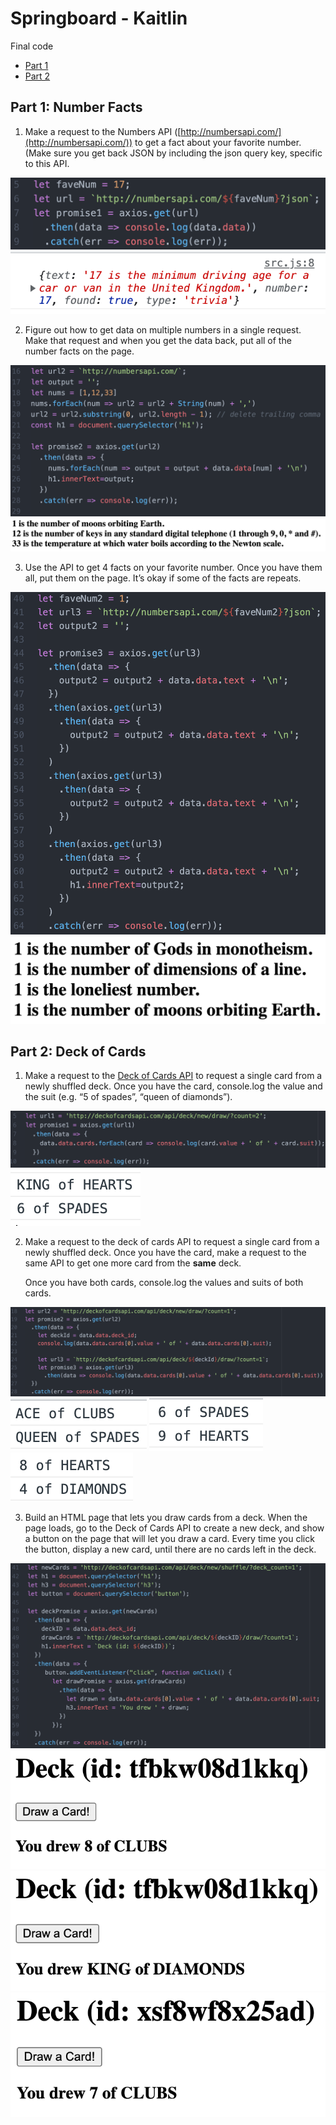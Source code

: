 # Springboard - Kaitlin

Final code 
- [Part 1](./nums.js)
- [Part 2](./cards.js)

## Part 1: Number Facts

1.  Make a request to the Numbers API ([http://numbersapi.com/](http://numbersapi.com/)) to get a fact about your favorite number. (Make sure you get back JSON by including the  json  query key, specific to this API.  

![Nums1](./nums_1.png)
![Nums1 Output](./nums_1_output.png)
    
2.  Figure out how to get data on multiple numbers in a single request. Make that request and when you get the data back, put all of the number facts on the page.

![Nums2](./nums_2.png)
![Nums2 Output](./nums_2_output.png)
    
3.  Use the API to get 4 facts on your favorite number. Once you have them all, put them on the page. It’s okay if some of the facts are repeats.

![Nums3](./nums_3.png)
![Nums3 Output](./nums_3_output.png)

## Part 2: Deck of Cards

1.  Make a request to the  [Deck of Cards API](http://deckofcardsapi.com/)  to request a single card from a newly shuffled deck. Once you have the card,  console.log  the value and the suit (e.g. “5 of spades”, “queen of diamonds”).
    
![Cards1](./cards_1.png)
![Cards1 Output](./cards_1_output.png)

2.  Make a request to the deck of cards API to request a single card from a newly shuffled deck. Once you have the card, make a request to the same API to get one more card from the  **same**  deck.
    
    Once you have both cards,  console.log  the values and suits of both cards.
    
![Cards2](./cards_2.png)
![Cards2 Output](./cards_2_output1.png)
![Cards2 Output](./cards_2_output2.png)
![Cards2 Output](./cards_2_output3.png)
    
3.  Build an HTML page that lets you draw cards from a deck. When the page loads, go to the Deck of Cards API to create a new deck, and show a button on the page that will let you draw a card. Every time you click the button, display a new card, until there are no cards left in the deck.

![Cards3](./cards_3.png)
![Cards3 Output](./cards_3_output1.png)
![Cards3 Output](./cards_3_output2.png)
![Cards3 Output](./cards_3_output3.png)
